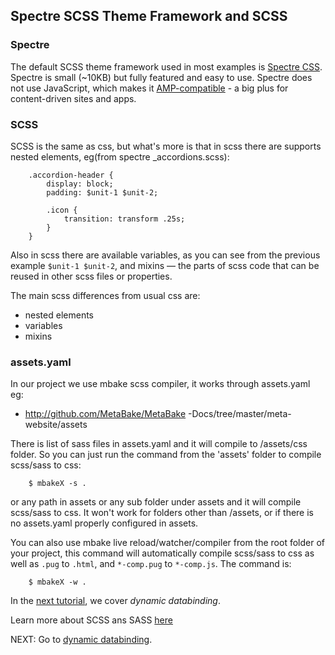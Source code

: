 ## Spectre SCSS Theme Framework and SCSS

### Spectre

The default SCSS theme framework used in most examples is [Spectre CSS](http://picturepan2.github.io/spectre/getting-started.html#introduction). Spectre is small (~10KB) but fully featured and easy to use. Spectre does not use JavaScript, which makes it [AMP-compatible](http://www.ampproject.org/learn/overview/) - a big plus for content-driven sites and apps.

### SCSS

SCSS is the same as css, but what's more is that in scss there are supports nested elements, eg(from spectre _accordions.scss):

        .accordion-header {
            display: block;
            padding: $unit-1 $unit-2;

            .icon {
                transition: transform .25s;
            }
        }

Also in scss there are available variables, as you can see from the previous example `$unit-1 $unit-2`, and mixins — the parts of scss code that can be reused in other scss files or properties.

The main scss differences from usual css are:

- nested elements
- variables
- mixins

### assets.yaml

In our project we use mbake scss compiler, it works through assets.yaml eg:
- http://github.com/MetaBake/MetaBake -Docs/tree/master/meta-website/assets

There is list of sass files in assets.yaml and it will compile to /assets/css folder. So you can just run the command from the 'assets' folder to compile scss/sass to css:

        $ mbakeX -s . 

or any path in assets or any sub folder under assets and it will compile scss/sass to css. It won't work for folders other than /assets, or if there is no assets.yaml properly configured in assets.

You can also use mbake live reload/watcher/compiler from the root folder of your project, this command will automatically compile scss/sass to css as well as `.pug` to `.html`, and `*-comp.pug` to `*-comp.js`. The command is:

        $ mbakeX -w .


In the [next tutorial](/dynamic_data_binding/), we cover _dynamic databinding_.

Learn more about SCSS ans SASS [here](http://sass-lang.com)

NEXT: Go to [dynamic databinding](/dynamic_data_binding/).